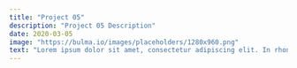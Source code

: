 ```yaml
---
title: "Project 05"
description: "Project 05 Description"
date: 2020-03-05
image: "https://bulma.io/images/placeholders/1280x960.png"
text: "Lorem ipsum dolor sit amet, consectetur adipiscing elit. In rhoncus placerat imperdiet. Mauris a facilisis magna. Etiam sagittis, nulla ultrices porta scelerisque, ante nunc consectetur tortor, quis mollis diam ipsum a turpis. Phasellus sit amet varius orci. Nunc gravida arcu ac sem sollicitudin tempus. Integer porttitor erat quam, et imperdiet urna hendrerit sed. Vestibulum condimentum pellentesque lacus, eget luctus ex hendrerit nec. In euismod odio non leo fringilla laoreet. Donec volutpat metus non finibus accumsan. In consequat arcu tellus, ac lacinia tortor mattis non. Mauris sollicitudin nunc sit amet ultricies elementum."
---
```

